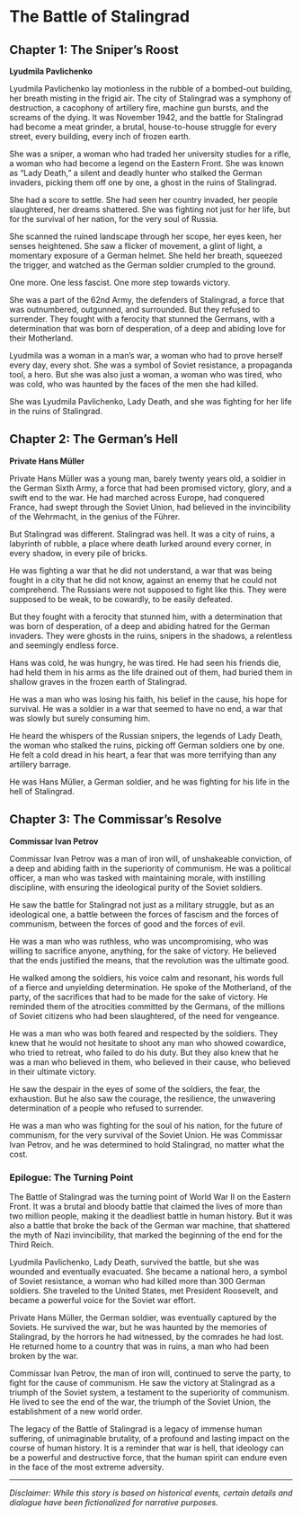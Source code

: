 
# The Battle of Stalingrad

## Chapter 1: The Sniper’s Roost

**Lyudmila Pavlichenko**

Lyudmila Pavlichenko lay motionless in the rubble of a bombed-out building, her breath misting in the frigid air. The city of Stalingrad was a symphony of destruction, a cacophony of artillery fire, machine gun bursts, and the screams of the dying. It was November 1942, and the battle for Stalingrad had become a meat grinder, a brutal, house-to-house struggle for every street, every building, every inch of frozen earth.

She was a sniper, a woman who had traded her university studies for a rifle, a woman who had become a legend on the Eastern Front. She was known as “Lady Death,” a silent and deadly hunter who stalked the German invaders, picking them off one by one, a ghost in the ruins of Stalingrad.

She had a score to settle. She had seen her country invaded, her people slaughtered, her dreams shattered. She was fighting not just for her life, but for the survival of her nation, for the very soul of Russia.

She scanned the ruined landscape through her scope, her eyes keen, her senses heightened. She saw a flicker of movement, a glint of light, a momentary exposure of a German helmet. She held her breath, squeezed the trigger, and watched as the German soldier crumpled to the ground.

One more. One less fascist. One more step towards victory.

She was a part of the 62nd Army, the defenders of Stalingrad, a force that was outnumbered, outgunned, and surrounded. But they refused to surrender. They fought with a ferocity that stunned the Germans, with a determination that was born of desperation, of a deep and abiding love for their Motherland.

Lyudmila was a woman in a man’s war, a woman who had to prove herself every day, every shot. She was a symbol of Soviet resistance, a propaganda tool, a hero. But she was also just a woman, a woman who was tired, who was cold, who was haunted by the faces of the men she had killed.

She was Lyudmila Pavlichenko, Lady Death, and she was fighting for her life in the ruins of Stalingrad.

## Chapter 2: The German’s Hell

**Private Hans Müller**

Private Hans Müller was a young man, barely twenty years old, a soldier in the German Sixth Army, a force that had been promised victory, glory, and a swift end to the war. He had marched across Europe, had conquered France, had swept through the Soviet Union, had believed in the invincibility of the Wehrmacht, in the genius of the Führer.

But Stalingrad was different. Stalingrad was hell. It was a city of ruins, a labyrinth of rubble, a place where death lurked around every corner, in every shadow, in every pile of bricks.

He was fighting a war that he did not understand, a war that was being fought in a city that he did not know, against an enemy that he could not comprehend. The Russians were not supposed to fight like this. They were supposed to be weak, to be cowardly, to be easily defeated.

But they fought with a ferocity that stunned him, with a determination that was born of desperation, of a deep and abiding hatred for the German invaders. They were ghosts in the ruins, snipers in the shadows, a relentless and seemingly endless force.

Hans was cold, he was hungry, he was tired. He had seen his friends die, had held them in his arms as the life drained out of them, had buried them in shallow graves in the frozen earth of Stalingrad.

He was a man who was losing his faith, his belief in the cause, his hope for survival. He was a soldier in a war that seemed to have no end, a war that was slowly but surely consuming him.

He heard the whispers of the Russian snipers, the legends of Lady Death, the woman who stalked the ruins, picking off German soldiers one by one. He felt a cold dread in his heart, a fear that was more terrifying than any artillery barrage.

He was Hans Müller, a German soldier, and he was fighting for his life in the hell of Stalingrad.

## Chapter 3: The Commissar’s Resolve

**Commissar Ivan Petrov**

Commissar Ivan Petrov was a man of iron will, of unshakeable conviction, of a deep and abiding faith in the superiority of communism. He was a political officer, a man who was tasked with maintaining morale, with instilling discipline, with ensuring the ideological purity of the Soviet soldiers.

He saw the battle for Stalingrad not just as a military struggle, but as an ideological one, a battle between the forces of fascism and the forces of communism, between the forces of good and the forces of evil.

He was a man who was ruthless, who was uncompromising, who was willing to sacrifice anyone, anything, for the sake of victory. He believed that the ends justified the means, that the revolution was the ultimate good.

He walked among the soldiers, his voice calm and resonant, his words full of a fierce and unyielding determination. He spoke of the Motherland, of the party, of the sacrifices that had to be made for the sake of victory. He reminded them of the atrocities committed by the Germans, of the millions of Soviet citizens who had been slaughtered, of the need for vengeance.

He was a man who was both feared and respected by the soldiers. They knew that he would not hesitate to shoot any man who showed cowardice, who tried to retreat, who failed to do his duty. But they also knew that he was a man who believed in them, who believed in their cause, who believed in their ultimate victory.

He saw the despair in the eyes of some of the soldiers, the fear, the exhaustion. But he also saw the courage, the resilience, the unwavering determination of a people who refused to surrender.

He was a man who was fighting for the soul of his nation, for the future of communism, for the very survival of the Soviet Union. He was Commissar Ivan Petrov, and he was determined to hold Stalingrad, no matter what the cost.

### Epilogue: The Turning Point

The Battle of Stalingrad was the turning point of World War II on the Eastern Front. It was a brutal and bloody battle that claimed the lives of more than two million people, making it the deadliest battle in human history. But it was also a battle that broke the back of the German war machine, that shattered the myth of Nazi invincibility, that marked the beginning of the end for the Third Reich.

Lyudmila Pavlichenko, Lady Death, survived the battle, but she was wounded and eventually evacuated. She became a national hero, a symbol of Soviet resistance, a woman who had killed more than 300 German soldiers. She traveled to the United States, met President Roosevelt, and became a powerful voice for the Soviet war effort.

Private Hans Müller, the German soldier, was eventually captured by the Soviets. He survived the war, but he was haunted by the memories of Stalingrad, by the horrors he had witnessed, by the comrades he had lost. He returned home to a country that was in ruins, a man who had been broken by the war.

Commissar Ivan Petrov, the man of iron will, continued to serve the party, to fight for the cause of communism. He saw the victory at Stalingrad as a triumph of the Soviet system, a testament to the superiority of communism. He lived to see the end of the war, the triumph of the Soviet Union, the establishment of a new world order.

The legacy of the Battle of Stalingrad is a legacy of immense human suffering, of unimaginable brutality, of a profound and lasting impact on the course of human history. It is a reminder that war is hell, that ideology can be a powerful and destructive force, that the human spirit can endure even in the face of the most extreme adversity.

***

*Disclaimer: While this story is based on historical events, certain details and dialogue have been fictionalized for narrative purposes.*